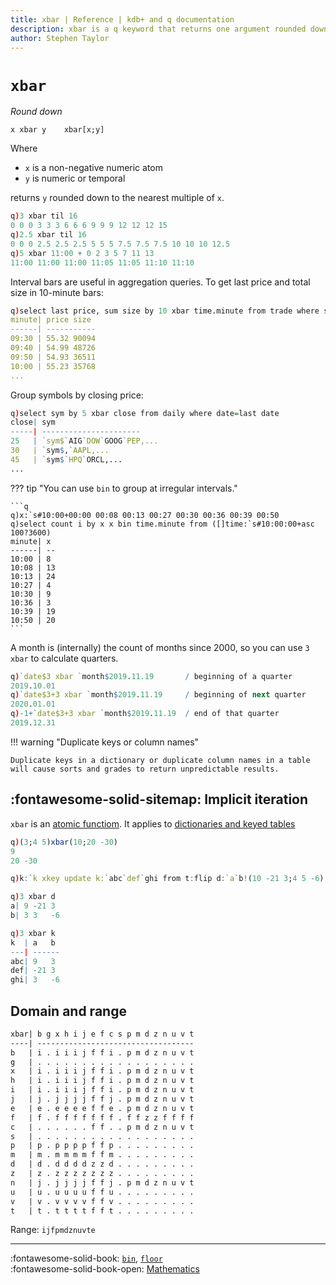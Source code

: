 ```yaml
---
title: xbar | Reference | kdb+ and q documentation
description: xbar is a q keyword that returns one argument rounded down to the nearest multiple of the other.
author: Stephen Taylor
---
```

# `xbar`



_Round down_

```syntax
x xbar y    xbar[x;y]
```

Where

-   `x` is a non-negative numeric atom
-   `y` is numeric or temporal

returns `y` rounded down to the nearest multiple of `x`.

```q
q)3 xbar til 16
0 0 0 3 3 3 6 6 6 9 9 9 12 12 12 15
q)2.5 xbar til 16
0 0 0 2.5 2.5 2.5 5 5 5 7.5 7.5 7.5 10 10 10 12.5
q)5 xbar 11:00 + 0 2 3 5 7 11 13
11:00 11:00 11:00 11:05 11:05 11:10 11:10
```

Interval bars are useful in aggregation queries. To get last price and total size in 10-minute bars:

```q
q)select last price, sum size by 10 xbar time.minute from trade where sym=`IBM
minute| price size
------| -----------
09:30 | 55.32 90094
09:40 | 54.99 48726
09:50 | 54.93 36511
10:00 | 55.23 35768
...
```

Group symbols by closing price:

```q
q)select sym by 5 xbar close from daily where date=last date
close| sym
-----| ----------------------
25   | `sym$`AIG`DOW`GOOG`PEP,...
30   | `sym$,`AAPL,...
45   | `sym$`HPQ`ORCL,...
...
```

??? tip "You can use `bin` to group at irregular intervals."

    ```q
    q)x:`s#10:00+00:00 00:08 00:13 00:27 00:30 00:36 00:39 00:50
    q)select count i by x x bin time.minute from ([]time:`s#10:00:00+asc 100?3600)
    minute| x
    ------| --
    10:00 | 8
    10:08 | 13
    10:13 | 24
    10:27 | 4
    10:30 | 9
    10:36 | 3
    10:39 | 19
    10:50 | 20
    ```

A month is (internally) the count of months since 2000, so you can use `3 xbar` to calculate quarters.

```q
q)`date$3 xbar `month$2019.11.19       / beginning of a quarter
2019.10.01
q)`date$3+3 xbar `month$2019.11.19     / beginning of next quarter
2020.01.01
q)-1+`date$3+3 xbar `month$2019.11.19  / end of that quarter
2019.12.31
```


!!! warning "Duplicate keys or column names"

    Duplicate keys in a dictionary or duplicate column names in a table will cause sorts and grades to return unpredictable results.


## :fontawesome-solid-sitemap: Implicit iteration

`xbar` is an [atomic functiom](../basics/atomic.md).
It applies to [dictionaries and keyed tables](../basics/math.md#dictionaries-and-tables)

```q
q)(3;4 5)xbar(10;20 -30)
9
20 -30

q)k:`k xkey update k:`abc`def`ghi from t:flip d:`a`b!(10 -21 3;4 5 -6)

q)3 xbar d
a| 9 -21 3
b| 3 3   -6

q)3 xbar k
k  | a   b
---| ------
abc| 9   3
def| -21 3
ghi| 3   -6
```


## Domain and range

```txt
xbar| b g x h i j e f c s p m d z n u v t
----| -----------------------------------
b   | i . i i i j f f i . p m d z n u v t
g   | . . . . . . . . . . . . . . . . . .
x   | i . i i i j f f i . p m d z n u v t
h   | i . i i i j f f i . p m d z n u v t
i   | i . i i i j f f i . p m d z n u v t
j   | j . j j j j f f j . p m d z n u v t
e   | e . e e e e f f e . p m d z n u v t
f   | f . f f f f f f f . f f z z f f f f
c   | . . . . . . f f . . p m d z n u v t
s   | . . . . . . . . . . . . . . . . . .
p   | p . p p p p f f p . . . . . . . . .
m   | m . m m m m f f m . . . . . . . . .
d   | d . d d d d z z d . . . . . . . . .
z   | z . z z z z z z z . . . . . . . . .
n   | j . j j j j f f j . p m d z n u v t
u   | u . u u u u f f u . . . . . . . . .
v   | v . v v v v f f v . . . . . . . . .
t   | t . t t t t f f t . . . . . . . . .
```

Range: `ijfpmdznuvte`

----
:fontawesome-solid-book:
[`bin`](bin.md), [`floor`](floor.md)
<br>
:fontawesome-solid-book-open:
[Mathematics](../basics/math.md)


